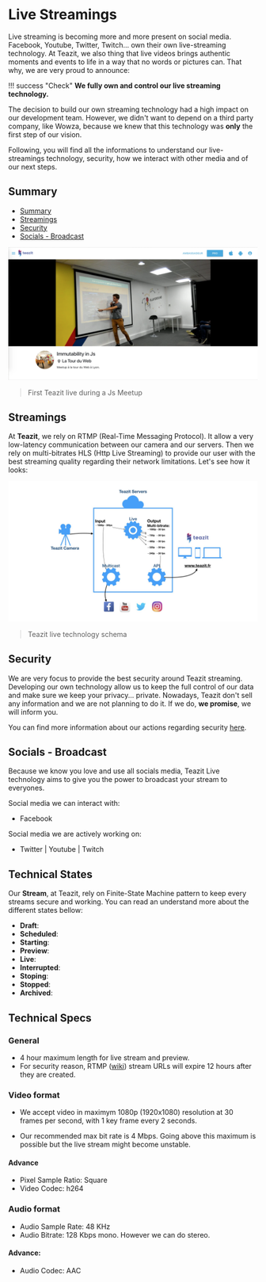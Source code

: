 # Live Streamings

Live streaming is becoming more and more present on social media.
Facebook, Youtube, Twitter, Twitch... own their own live-streaming technology.
At Teazit, we also thing that live videos brings authentic moments
and events to life in a way that no words or pictures can. That why, we are very proud to announce:

!!! success "Check"
    **We fully own and control our live streaming technology.**

The decision to build our own streaming technology had a high impact on our
development team. However, we didn't want to depend on a third party company,
like Wowza, because we knew that this technology was **only** the first step
of our vision.

Following, you will find all the informations to understand our live-streamings
technology, security, how we interact with other media and of our next steps.

## Summary

- [Summary](#summary)
- [Streamings](#streamings)
- [Security](#security)
- [Socials - Broadcast](#socials-broadcast)

![](../assets/images/teazit-live-web-ui.png "This is a title")
> First Teazit live during a Js Meetup

## Streamings

At **Teazit**, we rely on RTMP (Real-Time Messaging Protocol). It allow a very
low-latency communication between our camera and our servers. Then we rely on
multi-bitrates HLS (Http Live Streaming) to provide our user with the best
streaming quality regarding their network limitations. Let's see how it looks:

![teazit-live-schema](../assets/teazit-images/teazit-images.001.jpeg)
> Teazit live technology schema

## Security

We are very focus to provide the best security around Teazit streaming. Developing
our own technology allow us to keep the full control of our data and make sure
we keep your privacy... private. Nowadays, Teazit don't sell any information and
we are not planning to do it. If we do, **we promise**, we will inform you.

You can find more information about our actions regarding security
[here](/security).

## Socials - Broadcast

Because we know you love and use all socials media, Teazit Live technology aims
to give you the power to broadcast your stream to everyones.

Social media we can interact with:

* Facebook

Social media we are actively working on:

* Twitter | Youtube | Twitch

## Technical States

Our **Stream**, at Teazit, rely on Finite-State Machine pattern to keep every
streams secure and working. You can read an understand more about the different states bellow:

- **Draft**:
- **Scheduled**:
- **Starting**:
- **Preview**:
- **Live**:
- **Interrupted**:
- **Stoping**:
- **Stopped**:
- **Archived**:

## Technical Specs
### General
- 4 hour maximum length for live stream and preview.
- For security reason, RTMP ([wiki]("https://en.wikipedia.org/wiki/Real-Time_Messaging_Protocol")) stream URLs will expire 12 hours after they are created.

### Video format
- We accept video in maximym 1080p (1920x1080) resolution at 30 frames per second,
with 1 key frame every 2 seconds.

- Our recommended max bit rate is 4 Mbps. Going above this maximum is possible but
the live stream might become unstable.

#### Advance

- Pixel Sample Ratio: Square
- Video Codec: h264

### Audio format

- Audio Sample Rate: 48 KHz
- Audio Bitrate: 128 Kbps mono. However we can do stereo.

#### Advance:
- Audio Codec: AAC
